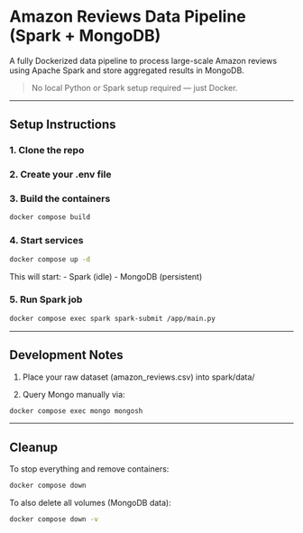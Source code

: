 # Amazon Reviews Data Pipeline (Spark + MongoDB)

A fully Dockerized data pipeline to process large-scale Amazon reviews using Apache Spark and store aggregated results in MongoDB.

>  No local Python or Spark setup required — just Docker.

---

## Setup Instructions

### 1. Clone the repo

### 2. Create your .env file

### 3. Build the containers

```bash
docker compose build
```

### 4. Start services

```bash
docker compose up -d
```

This will start:
    - Spark (idle)
    - MongoDB (persistent)

### 5. Run Spark job

```bash
docker compose exec spark spark-submit /app/main.py
```

--- 

## Development Notes

1. Place your raw dataset (amazon_reviews.csv) into spark/data/

2. Query Mongo manually via:

```bash 
docker compose exec mongo mongosh
```

---

## Cleanup

To stop everything and remove containers:

```bash
docker compose down
```

To also delete all volumes (MongoDB data):

```bash
docker compose down -v
```